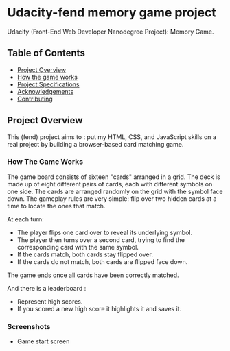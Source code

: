 # Udacity-fend memory game project

Udacity (Front-End Web Developer Nanodegree Project): Memory Game.

## Table of Contents

* [Project Overview](#project-overview)
* [How the game works](#How-the-game-works)
* [Project Specifications](#project-specifications)
* [Acknowledgements](#acknowledgements)
* [Contributing](#contributing)

## Project Overview

This (fend) project aims to :
put my HTML, CSS, and JavaScript skills on a real project
by building a browser-based card matching game.

### How The Game Works

The game board consists of sixteen "cards" arranged in a grid. The deck is made up of eight different pairs of cards, each with different symbols on one side. The cards are arranged randomly on the grid with the symbol face down. The gameplay rules are very simple: flip over two hidden cards at a time to locate the ones that match.

At each turn:
-   The player flips one card over to reveal its underlying symbol.
-   The player then turns over a second card, trying to find the corresponding card with the same symbol.
-   If the cards match, both cards stay flipped over.
-   If the cards do not match, both cards are flipped face down.

The game ends once all cards have been correctly matched.

And there is a leaderboard :
-   Represent high scores.
-   If you scored a new high score it highlights it and saves it.

### Screenshots

-   Game start screen
